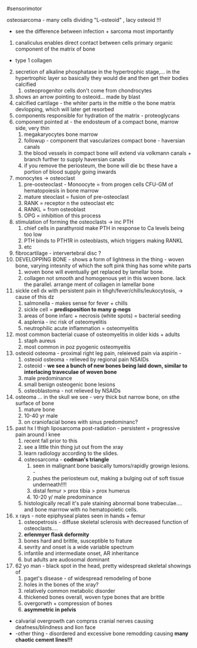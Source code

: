 #sensorimotor 

osteosarcoma - many cells dividing "L-osteoid" , lacy osteoid !!!
- see the difference between infection + sarcoma most importantly 

1. canaliculus enables direct contact between cells 
primary organic component of the matrix of bone 
- type 1 collagen 
2. secretion of alkaline phosphatase in the hypertrophic stage,...  in the hypertrophic layer so basically they would die and then get their bodies calcified 
	1. osteoprogenitor cells don't come from chondrocytes 
3. shows an arrow pointing to osteoid... made by blast 
4. calcified cartilage - the whiter parts in the mittle o the bone matrix devlopping, which will later get resorbed 
5. components responsible for hydration of the matrix - proteoglycans 
6. component pointed at - the endosteum of a compact bone, marrow side, very thin 
	1. megakaryocytes bone marrow 
	2. followup - component that vascularizes compact bone - haversian canals
	3. the blood vessels in compact bone will extend via volkmann canals + branch further to supply haversian canals 
	4. if you remove the periosteum, the bone will die bc these have a portion of blood supply going inwards 
7. monocytes -> osteoclast 
	1. pre-oosteoclast - Monoocyte = from progen cells CFU-GM of hematopoiesis in bone marrow
	2. mature steoclast = fusion of pre-osteoclast
	3. RANK = receptor n the osteoclast etc 
	4. RANKL = from osteoblast 
	5. OPG = inhibition of this process 
8. stimulation of forming the osteoclasts -> inc PTH 
	1. chief cells in parathyroid make PTH in response to Ca levels being too low 
	2. PTH binds to PTH1R in osteoblasts, which triggers making RANKL 
	3. etc 
9. fibrocartilage - intervertebral disc ? 
10. DEVELOPPING BONE - shows a form of lightness in the thing - woven bone, varying intesnity of which the soft pink thing has some white parts 
	1. woven bone will eventually get replaced by lamellar bone. 
	2. collagen not smooth and homogenous yet in this woven bone. lack the parallel. arrange ment of collagen in lamellar bone 
11. sickle cell dx with persistent pain in tihgh/fever/chills/leukocytosis, -> cause of this dz 
	1. salmonella - makes sense for fever + chills
	2. sickle cell = **predisposition to many g-negs** 
	3. areas of bone infarc + necrosis (white spots) = bacterial seeding
	4. asplenia - inc risk of osteomyelitis 
	5. neutrophilic acute inflammation = osteomyelitis 
12. most common bacterial cuase of osteomyelitis in older kids + adults 
	1. staph aureus 
	2. most common in poz pyogenic osteomyeitis 
13. osteoid osteoma - proximal right leg pain, releieved pain via aspirin - 
	1. osteoid osteoma - relieved by regional pain NSAIDs
	2. osteoid - **we see a bunch of new bones being laid down, similar to interlacing traveculae of woven bone**
	3. male predominance 
	4. small benign osteogenic bone lesions 
	5. osteoblastoma - not relieved by NSAIDs
14. osteoma ... in the skull we see - very thick but narrow bone, on sthe surface of bone 
	1. mature bone 
	2. 10-40 yr male 
	3. on craniofacial bones with sinus predominanc? 
15. past hx l thigh liposarcoma post-radiation - persistent + progressive pain around l knee 
	1. recent fall prior to this 
	2. see a little thin thing jut out from the xray 
	3. learn radiology according to the slides. 
	4. osteosarcoma - **codman's triangle**
		1. seen in malignant bone basically tumors/rapidly growign lesions. - 
		2. pushes the periosteum out, making a bulging out of soft tissue underneath!!!!
		3. distal femur > prox tibia > prox humerus 
		4. 10-20 y/ male predominance 
	5. histologically recall it's pale staining abnormal bone trabeculae.... and bone marrrow with no hematopoietic cells. 
16. x rays - note epiphyseal plates seen in hands + femur 
	1. osteopetrosis - diffuse skeletal sclerosis with decreased function of osteoclasts.... 
	2. **erlenmyer flask deformity**
	3. bones hard and brittle, susceptible to frature
	4. sevrity and onset is a wide variable spectrum 
	5. infantile and intermediate onset, AR inheritance
	6. but adults are audosomal dominant 
17. 62 yo man - black spot in the head, pretty widespread skeletal showings of 
	1. paget's disease - of widespread remodeling of bone 
	2. holes in the bones of the xray? 
	3. relatively common metabolic disorder
	4. thickened bones overall, woven type bones that are brittle
	5. overgorwth + compression of bones
	6. **asymmetric in pelvis**
- calvarial overgrowth can comprss cranial nerves causing deafness/blindness and lion face
- -other thing - disordered and excessive bone remodding causing **many chaotic cement lines!!!**
